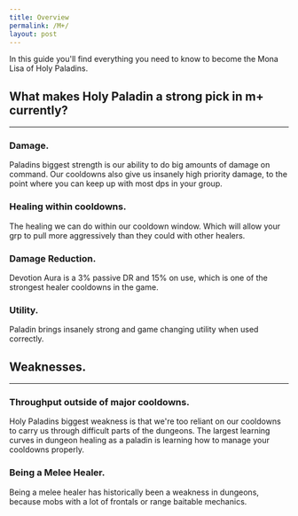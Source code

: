 ```yaml
---
title: Overview
permalink: /M+/
layout: post
---
```



In this guide you'll find everything you need to know to become the Mona Lisa of Holy Paladins.

## What makes Holy Paladin a strong pick in m+ currently?
---
### **Damage.**

Paladins biggest strength is our ability to do big amounts of damage on command. Our cooldowns also give us insanely high priority damage, to the point where you can keep up with most dps in your group.

### **Healing within cooldowns.**

The healing we can do within our cooldown window. Which will allow your grp to pull more aggressively than they could with other healers.

### **Damage Reduction.**

Devotion Aura is a 3% passive DR and 15% on use, which is one of the strongest healer cooldowns in the game.

### **Utility.**

Paladin brings insanely strong and game changing utility when used correctly.

## Weaknesses.
---
### **Throughput outside of major cooldowns.**

Holy Paladins biggest weakness is that we're too reliant on our cooldowns to carry us through difficult parts of the dungeons. The largest learning curves in dungeon healing as a paladin is learning how to manage your cooldowns properly.

### **Being a Melee Healer.**

Being a melee healer has historically been a weakness in dungeons, because mobs with a lot of frontals or range baitable mechanics.
